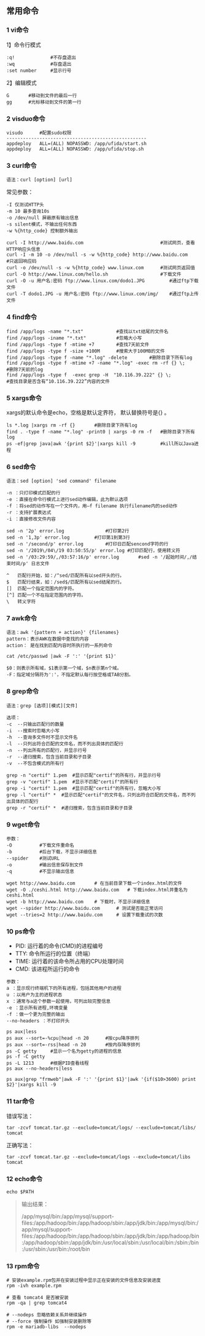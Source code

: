 ## 常用命令

### 1 vi命令

1】命令行模式

```shell
:q!				#不存盘退出
:wq				#存盘退出
:set number		#显示行号
```

2】编辑模式

```shell
G		#移动到文件的最后一行
gg      #光标移动到文件的第一行
```



### 2 visduo命令

```shell
visudo		#配置sudo权限
---------------------------------------------------
appdeploy   ALL=(ALL) NOPASSWD: /app/ufida/start.sh
appdeploy   ALL=(ALL) NOPASSWD: /app/ufida/stop.sh
```



### 3 curl命令

```
语法：curl [option] [url]
```

常见参数：

```
-I 仅测试HTTP头
-m 10 最多查询10s
-o /dev/null 屏蔽原有输出信息
-s silent模式，不输出任何东西
-w %{http_code} 控制额外输出
```

```shell
curl -I http://www.baidu.com                            #测试网页，查看HTTP响应头信息
curl -I -m 10 -o /dev/null -s -w %{http_code} http://www.baidu.com      #只返回响应码
curl -o /dev/null -s -w %{http_code} www.linux.com      #测试网页返回值
curl -O http://www.linux.com/hello.sh                   #下载文件
curl -O -u 用户名:密码 ftp://www.linux.com/dodo1.JPG         #通过ftp下载文件
curl -T dodo1.JPG -u 用户名:密码 ftp://www.linux.com/img/    #通过ftp上传文件
```



### 4 find命令

```shell
find /app/logs -name "*.txt"            #查找以txt结尾的文件名
find /app/logs -iname "*.txt"	        #忽略大小写
find /app/logs -type f -mtime +7        #查找7天前文件
find /app/logs -type f -size +100M      #搜索大于100MB的文件
find /app/logs -type f -name "*.log" -delete        #删除目录下所有log
find /app/logs -type f -mtime +7 -name "*.log" -exec rm -rf {} \;      #删除7天前的log
find /app/logs -type f  -exec grep -H  "10.116.39.222" {} \;    
#查找目录是否含有“10.116.39.222”内容的文件
```



### 5 xargs命令

xargs的默认命令是echo，空格是默认定界符， 默认替换符号是{} 。

```shell
ls *.log |xargs rm -rf {}		#删除目录下所有log
find . -type f -name "*.log" -print0 | xargs -0 rm -f	#删除目录下所有log
ps -ef|grep java|awk '{print $2}'|xargs kill -9			#kill所以Java进程
```



### 6 sed命令

```
语法：sed [option] 'sed command' filename
```

```
-n ：只打印模式匹配的行
-e ：直接在命令行模式上进行sed动作编辑，此为默认选项
-f ：将sed的动作写在一个文件内，用–f filename 执行filename内的sed动作
-r ：支持扩展表达式
-i ：直接修改文件内容
```

```shell
sed -n '2p' error.log				#打印第2行
sed -n '1,3p' error.log			#打印第1到第3行
sed -n '/second/p' error.log		#打印日匹配sencond字符的行
sed -n '/2019\/04\/19 03:50:55/p' error.log	#打印匹配行，使用转义符
sed -n '/03:29:59/,/03:57:16/p' error.log		#sed -n '/起始时间/,/结束时间/p' 日志文件
```

```
^   匹配行开始，如：/^sed/匹配所有以sed开头的行。
$   匹配行结束，如：/sed$/匹配所有以sed结尾的行。
[]  匹配一个指定范围内的字符。
[^] 匹配一个不在指定范围内的字符。
\   转义字符
```



### 7 awk命令

```
语法：awk '{pattern + action}' {filenames}
pattern：表示AWK在数据中查找的内容
action：	是在找到匹配内容时所执行的一系列命令
```

```shell
cat /etc/passwd |awk -F ':' '{print $1}'
```

```
$0：则表示所有域，$1表示第一个域，$n表示第n个域。
-F：指定域分隔符为':'，不指定默认每行按空格或TAB分割。
```



### 8 grep命令

```
语法：grep [选项][模式][文件]
```

```
选项：
-c	--只输出匹配行的数量
-i	--搜索时忽略大小写
-h	--查询多文件时不显示文件名
-l	--只列出符合匹配的文件名，而不列出具体的匹配行
-n	--列出所有的匹配行，并显示行号
-r	--递归搜索，包含当前目录和子目录
-v	--不包含模式的所有行
```

```shell
grep -n "certif" 1.pem	#显示匹配"certif"的所有行，并显示行号
grep -v "certif" 1.pem	#显示不匹配"certif"的所有行
grep -i "certif" 1.pem	#显示匹配"certif"的所有行，忽略大小写
grep -l "certif" *	#显示匹配"certif"的文件名，只列出符合匹配的文件名，而不列出具体的匹配行
grep -r "certif" *	#递归搜索，包含当前目录和子目录
```



### 9 wget命令

```shell
参数：
-O			#下载文件重命名
-b			#后台下载，不显示详细信息
--spider	#测试URL
-o			#输出信息保存到文件
-q			#不显示输出信息
```

```shell
wget http://www.baidu.com		# 在当前目录下载一个index.html的文件
wget -O ./ceshi.html http://www.baidu.com	# 下载index.html并重名为ceshi.html
wget -b http://www.baidu.com	# 下载时，不显示详细信息
wget --spider http://www.baidu.com		# 测试是否能正常访问
wget --tries=2 http://www.baidu.com		# 设置下载重试的次数
```



### 10 ps命令

- PID: 运行着的命令(CMD)的进程编号
- TTY: 命令所运行的位置（终端）
- TIME: 运行着的该命令所占用的CPU处理时间
- CMD: 该进程所运行的命令

```
参数：
a ：显示现行终端机下的所有进程，包括其他用户的进程
u ：以用户为主的进程状态
x ：通常与a这个参数一起使用，可列出较完整信息
-e ：显示所有进程,环境变量
-f ：做一个更为完整的输出
--no-headers ：不打印开头
```

```shell
ps aux|less
ps aux --sort=-%cpu|head -n 20		#按cpu降序排列
ps aux --sort=-rss|head -n 20		#按内存降序排列
ps -C getty		#显示一个名为getty的进程的信息
ps -f -C getty
ps -L 1213		#根据PID查看线程
ps aux --no-headers|less
```

```shell
ps aux|grep "frmweb"|awk -F ':' '{print $1}'|awk '{if($10>3600) print $2}'|xargs kill -9
```



### 11 tar命令

错误写法：

```shell
tar -zcvf tomcat.tar.gz --exclude=tomcat/logs/ --exclude=tomcat/libs/ tomcat
```



正确写法：

```shell
tar -zcvf tomcat.tar.gz --exclude=tomcat/logs --exclude=tomcat/libs tomcat
```



### 12 echo命令

```shell
echo $PATH
```

>输出结果：
>
>/app/mysql/bin:/app/mysql/support-files:/app/hadoop/bin:/app/hadoop/sbin:/app/jdk/bin:/app/mysql/bin:/app/mysql/support-files:/app/hadoop/bin:/app/hadoop/sbin:/app/jdk/bin:/app/hadoop/bin:/app/hadoop/sbin:/app/jdk/bin:/usr/local/sbin:/usr/local/bin:/sbin:/bin:/usr/sbin:/usr/bin:/root/bin



### 13 rpm命令

```shell
# 安装example.rpm包并在安装过程中显示正在安装的文件信息及安装进度
rpm -ivh example.rpm

# 查看 tomcat4 是否被安装
rpm -qa | grep tomcat4 

# --nodeps 忽略依赖关系并继续操作
# --force 强制操作 如强制安装删除等
rpm -e mariadb-libs  --nodeps
```




